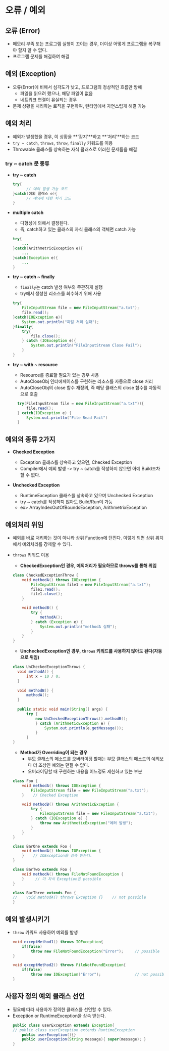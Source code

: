 # 오류 / 예외
## 오류 (Error)
* 메모리 부족 또는 프로그램 실행이 꼬이는 경우, 더이상 어떻게 프로그램을 복구해야 할지 알 수 없다.
* 프로그램 문제를 해결하여 해결 

## 예외 (Exception)
* 오류(Error)에 비해서 심각도가 낮고, 프로그램의 정상적인 흐름만 방해
    * 파일을 읽으려 했으나, 해당 파일이 없음
    * 네트워크 연결이 유실되는 경우
* 문제 상황을 처리하는 로직을 구현하여, 런타임에서 자연스럽게 해결 가능

## 예외 처리
* 예외가 발생했을 경우, 이 상황을 **'감지'**하고 **'처리'**하는 코드
* ```try ~ catch```, ```throws```, ```throw```, ```finally``` 키워드를 이용
* Throwable 클래스를 상속하는 자식 클래스로 이러한 문제들을 해결


### try ~ catch 문 종류
* **try ~ catch**
    ```java
    try{
          // 예외 발생 가능 코드
    }catch(예외 클래스 e){
          // 예외에 대한 처리 코드    
    }
    ```
* **multiple catch**
    * 다형성에 의해서 결정된다.
    * 즉, catch하고 있는 클래스의 자식 클래스의 객체면 catch 가능
    ```java
    try{
        ...
    }catch(ArithmetricException e){
        ...
    }catch(Exception e){
        ...
    }
    ```

* **try ~ catch ~ finally**
    * ```finally```는 catch 발생 여부와 무관하게 실행
    * try에서 생성한 리소스를 회수하기 위해 사용
    ```java
    try{
        FileInputStream file = new FileInputStream("a.txt");
        file.read();
    }catch(IOException e){
        System.out.println("파일 처리 실패");
    }finally{
        try{
            file.close();
        } catch (IOException e){
            System.out.println("FileInputStream Close Fail");
        }  
    }
    ```

* **try ~ with ~ resource**
    * Resource를 종료할 필요가 있는 경우 사용
    * AutoCloseObj 인터에페이스를 구현하는 리소스를 자동으로 close 처리
    * AutoCloseObj의 close 함수 재정의, 즉 해당 클래스의 close 함수를 자동적으로 호출
    ```java
      try(FileInpuStream file = new FileInputStream("a.txt")){
          file.read();
      } catch(IOException e) {
          System.out.println("File Read Fail")
      }
    ```

## 예외의 종류 2가지
* **Checked Exception**
    * Exception 클래스를 상속하고 있으면, Checked Exception
    * Compiler에서 예외 발생 -> try ~ catch를 작성하지 않으면 아예 Build조차 할 수 없다.
    
    
* **Unchecked Exception**
    * RuntimeException 클래스를 상속하고 있으며 Unchecked Exception
    * try ~ catch를 작성하지 않아도 Build/Run이 가능
    * ex> ArrayIndexOutOfBoundsException, ArithmetrixException
    

## 예외처리 위임
* 예외를 바로 처리하는 것이 아니라 상위 Function에 던진다. 이렇게 되면 상위 위치에서 예외처리를 강제할 수 있다.
* ```throws``` 키워드 이용
    * **CheckedException인 경우, 예외처리가 필요하므로 throws를 통해 위임**
    ```java
    class CheckedExceptionThrow {
        void methodA() throws IOException {
            FileInputStream file1 = new FileInputStream("a.txt");
            file1.read();
            file1.close();
        }
    
        void methodB() {
            try {
                methodA();
            } catch (Exception e) {
                System.out.println("methodA 실패");
            }
        }
    }
    ```
    
    * **UncheckedException인 경우, ```throws``` 키워드를 사용하지 않아도 된다(자동으로 위임)**
    ```java
    class UnCheckedExceptionThrows {
      void methodA() {
          int x = 10 / 0;
      }
      
      void methodB() {
          methodA();
      }
      
      public static void main(String[] args) {
          try {
              new UnCheckedExceptionThrows().methodB();
              } catch (ArithmeticException e) {
                  System.out.println(e.getMessage());
              }
          }
    }      
    ```
    
    * **Method가 Overriding이 되는 경우**
        * 부모 클래스의 메소드를 오버라이딩 할때는 부모 클래스의 메소드의 예외보다 더 조상인 예외는 던질 수 없다.
        * 오버라이딩할 때 구현하는 내용을 어느정도 제한하고 있는 부분

    ```java
    class Foo {
        void methodA() throws IOException {
            FileInputStream file = new FileInputStream("a.txt");
        }    // Checked Exception
    
        void methodB() throws ArithmeticException {
            try {
                FileInputStream file = new FileInputStream("a.txt");
            } catch (IOException e) {
                throw new ArithmeticException("에러 발생");
            }
        }
    }
    
    class BarOne extends Foo {
        void methodA() throws IOException {
        }    // IOException을 상속 받는다.
    }
    
    class BarTwo extends Foo {
        void methodA() throws FileNotFoundException {
        }     // 더 자식 Exception은 possible
    }
    
    class BarThree extends Foo {
    //    void methodA() throws Exception {}    // not possible
    }
    ```

    
## 예외 발생시키기
* ```throw``` 키워드 사용하여 예외를 발생
    ```java
    void exceptMethod1() throws IOException{
        if(false)
            throw new FileNotFoundException("Error");     // possible
    }
  
    void exceptMethod2() throws FileNotFoundException{
        if(false)
            throw new IOException("Error");               // not possible, FileNotFoundException이 IOException의 자식 클래스이므로
    }    
    ```

## 사용자 정의 예외 클래스 선언
* 필요에 따라 사용자가 정의한 클래스를 선언할 수 있다.
* Exception or RuntimeException을 상속 받는다.
    ```java
    public class userException extends Exception{
    // public class userException extends RuntimeException
        public userException(){}
        public userException(String message){ super(message); }
    }
    ```

